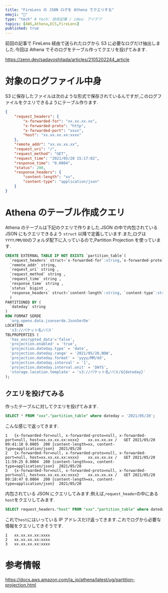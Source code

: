 ```yaml
---
title: "FireLens の JSON ログを Athena でクエリする"
emoji: "🔎"
type: "tech" # tech: 技術記事 / idea: アイデア
topics: [AWS,Athena,ECS,FireLens]
published: true
---
```

前回の記事で FireLens 経由で送られたログから S3 に必要なログだけ抽出しました.今回は Athena でそのログをテーブル作ってクエリを投げてみます.

https://zenn.dev/sadayoshitada/articles/2105202244_article

# 対象のログファイル中身
S3 に保存したファイルは次のような形式で保存されているんですが,このログファイルをクエリできるようにテーブル作ります.

```json
{
    "request_headers": {
        "x-forwarded-for": "xx.xx.xx.xx",
        "x-forwarded-proto": "http",
        "x-forwarded-port": "xxxx",
        "host": "xx.xx.xx.xx:xxxx"
    },
    "remote_addr": "xx.xx.xx.xx",
    "request_uri": "/",
    "request_method": "GET",
    "request_time": "2021/05/20 15:17:02",
    "response_time": "0.0004",
    "status": 200,
    "response_headers": {
        "content-length": "xx",
        "content-type": "application/json"
    }
}
```

# Athena のテーブル作成クエリ
Athena のテーブルは下記のクエリで作りました.JSON の中で内包されている JSON にもクエリできるよう `struct` 以降で定義しています.また,ログは`YYYY/MM/DD`のフォルダ配下に入っているので,Partition Projection を使っています.

```sql
CREATE EXTERNAL TABLE IF NOT EXISTS `partition_table`(
  `request_headers` struct<`x-forwarded-for`:string,`x-forwarded-proto`:string,`x-forwarded-port`:string,`host`:string>, 
  `remote_addr` string, 
  `request_uri` string , 
  `request_method` string , 
  `request_time` string , 
  `response_time` string , 
  `status` bigint , 
  `response_headers` struct<`content-length`:string, `content-type`:string>
  )
PARTITIONED BY (
  `dateday` string 
)
ROW FORMAT SERDE 
  'org.openx.data.jsonserde.JsonSerDe'
LOCATION
  's3://バケット名/パス'
TBLPROPERTIES (
  'has_encrypted_data'='false',
  'projection.enabled' = 'true',
  'projection.dateday.type' = 'date',
  'projection.dateday.range' = '2021/05/20,NOW',
  'projection.dateday.format' = 'yyyy/MM/dd',
  'projection.dateday.interval' = '1',
  'projection.dateday.interval.unit' = 'DAYS',
  'storage.location.template' = 's3://バケット名/パス/${dateday}'
);
```

## クエリを投げてみる
作ったテーブルに対してクエリを投げてみます.

```sql
SELECT * FROM "xxx"."partition_table" where dateday = '2021/05/20';
```

こんな感じで返ってきます.

```text
1	{x-forwarded-for=null, x-forwarded-proto=null, x-forwarded-port=null, host=xx.xx.xx.xx:xxxx}	xx.xx.xx.xx	/	GET	2021/05/20 09:41:18	0.0005	200	{content-length=xx, content-type=application/json}	2021/05/20
2	{x-forwarded-for=null, x-forwarded-proto=null, x-forwarded-port=null, host=xx.xx.xx.xx:xxxx}	xx.xx.xx.xx	/	GET	2021/05/20 11:59:25	0.0004	200	{content-length=xx, content-type=application/json}	2021/05/20
3	{x-forwarded-for=null, x-forwarded-proto=null, x-forwarded-port=null, host=xx.xx.xx.xx:xxxx}	xx.xx.xx.xx	/	GET	2021/05/20 09:18:47	0.0004	200	{content-length=xx, content-type=application/json}	2021/05/20
```

内包されている JSON にクエリしてみます.例えば,`request_header`の中にある`host`をクエリしてみます.

```sql
SELECT request_headers."host" FROM "xxx"."partition_table" where dateday = '2021/05/20';
```

これで`host`にはいっている IP アドレスだけ返ってきます.これでログから必要な情報をクエリしてきそうです.

```text
1	xx.xx.xx.xx:xxxx
2	xx.xx.xx.xx:xxxx
3	xx.xx.xx.xx:xxxx
```

# 参考情報
https://docs.aws.amazon.com/ja_jp/athena/latest/ug/partition-projection.html